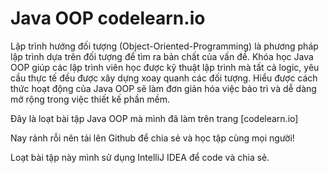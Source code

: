 # Java OOP codelearn.io

Lập trình hướng đối tượng (Object-Oriented-Programming) là phương pháp lập trình dựa trên đối tượng để tìm ra bản chất của vấn đề. 
Khóa học Java OOP giúp các lập trình viên học được kỹ thuật lập trình mà tất cả logic, yêu cầu thực tế đều được xây dựng xoay quanh các đối tượng. 
Hiểu được cách thức hoạt động của Java OOP sẽ làm đơn giản hóa việc bảo trì và dễ dàng mở rộng trong việc thiết kế phần mềm.

Đây là loạt bài tập Java OOP mà mình đã làm trên trang [codelearn.io]

Nay rảnh rỗi nên tải lên Github để chia sẻ và học tập cùng mọi người!

Loạt bài tập này mình sử dụng IntelliJ IDEA để code và chia sẻ.


